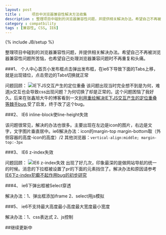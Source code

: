 ```yaml
---
layout: post
title : 	项目中浏览器兼容性解决方法收集
description : 整理项目中碰到的浏览器兼容性问题，并提供相关解决办法。希望自己不再被浏览器兼容性问题所苦恼，也希望自己处理浏览器兼容问题时不再重复和头痛...
category : compatbility
tags : [兼容性, CSS, IE6]
---
```

{% include JB/setup %}

整理项目中碰到的浏览器兼容性问题，并提供相关解决办法。希望自己不再被浏览器兼容性问题所苦恼，也希望自己处理浏览器兼容问题时不再重复和头痛。

###1、 个人中心首页小发布框点击弹出发布框，在ie6下导致下面的Tabs上移，就是出现错位，点击旁边的Tabs切换就正常

问题回顾：
![IE下JS交互产生的定位重叠](http://huixisheng.github.com/images/article/ie6-jsclick-bug.jpg)
该问题出现当时完全想不到是为何，难道js交互也会导致css出现问题？为何切换了却是正常的。这个问题困恼了我好久。后来在张鑫旭大牛的博客看到一文[利用重绘解决IE下JS交互产生的定位重叠等棘手bug](http://www.zhangxinxu.com/wordpress/2013/01/js-paint-ie6-relative-ie8-inline-block-bug-fix/),受了启发，终于改了这个bug。

###2、 IE6 inline-block使line-height失效

该问题很常见，解决的办法也很多。主要出现在左边是icon的图片，右边是文字，文字图片垂直居中。ie6解决办法：icon的margin-top  margin-bottom取（外侧容器的高度-icon的高度）/2  其他浏览器：`vertical-align:middle; margin-top:-3px` 


###3、 IE6 z-index失效

问题回顾：
![IE6 z-index失效](http://huixisheng.github.com/images/article/ie67-z-index-disable.png)
出现了好几次，印象最深的是做网站导航的统一的时候。消息的下拉框被设置了pr的下面的元素挡住了。解决办法和原因请参考[IE6下z-index犯癫不起作用bug的初步研究](http://www.zhangxinxu.com/wordpress/2009/12/ie6%E4%B8%8Bz-index%E7%8A%AF%E7%99%AB%E4%B8%8D%E8%B5%B7%E4%BD%9C%E7%94%A8bug%E7%9A%84%E5%88%9D%E6%AD%A5%E7%A0%94%E7%A9%B6/)

###4、 ie6下弹出框被Select穿透

解决办法：1、弹出框添加iframe 2、select用js模拟

###5、 ie6不支持最大高度最小高度最大宽度最小宽度

解决办法：1、css表达式 2、js控制

##继续更新中
